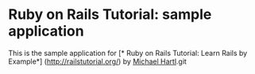 # Ruby on Rails Tutorial: sample application

This is the sample application for
[* Ruby on Rails Tutorial: Learn Rails by Example*] (http://railstutorial.org/)
by [Michael Hartl](http://michaelhartl.com/).git